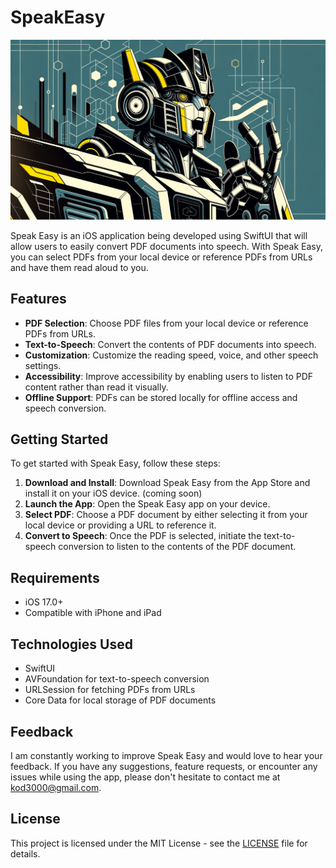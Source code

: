 # SpeakEasy
![speakeasy.webp](/assets/speakeasy.webp)


Speak Easy is an iOS application being developed using SwiftUI that will allow users to easily convert PDF documents into speech. With Speak Easy, you can select PDFs from your local device or reference PDFs from URLs and have them read aloud to you.

## Features

- **PDF Selection**: Choose PDF files from your local device or reference PDFs from URLs.
- **Text-to-Speech**: Convert the contents of PDF documents into speech.
- **Customization**: Customize the reading speed, voice, and other speech settings.
- **Accessibility**: Improve accessibility by enabling users to listen to PDF content rather than read it visually.
- **Offline Support**: PDFs can be stored locally for offline access and speech conversion.

## Getting Started

To get started with Speak Easy, follow these steps:

1. **Download and Install**: Download Speak Easy from the App Store and install it on your iOS device. (coming soon)
2. **Launch the App**: Open the Speak Easy app on your device.
3. **Select PDF**: Choose a PDF document by either selecting it from your local device or providing a URL to reference it.
4. **Convert to Speech**: Once the PDF is selected, initiate the text-to-speech conversion to listen to the contents of the PDF document.

## Requirements

- iOS 17.0+
- Compatible with iPhone and iPad

## Technologies Used

- SwiftUI
- AVFoundation for text-to-speech conversion
- URLSession for fetching PDFs from URLs
- Core Data for local storage of PDF documents

## Feedback

I am constantly working to improve Speak Easy and would love to hear your feedback. If you have any suggestions, feature requests, or encounter any issues while using the app, please don't hesitate to contact me at [kod3000@gmail.com](mailto:kod3000@gmail.com).


## License

This project is licensed under the MIT License - see the [LICENSE](LICENSE) file for details.
